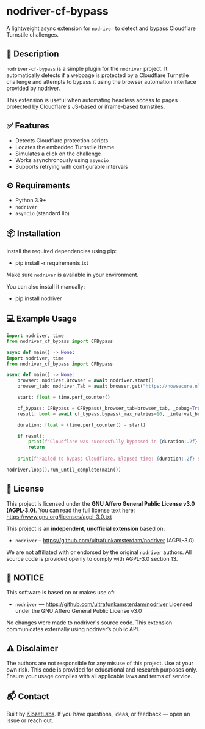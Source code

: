 # nodriver-cf-bypass

A lightweight async extension for `nodriver` to detect and bypass Cloudflare Turnstile challenges.


## 🚀 Description

`nodriver-cf-bypass` is a simple plugin for the `nodriver` project.
It automatically detects if a webpage is protected by a Cloudflare Turnstile challenge and attempts to bypass it using the browser automation interface provided by nodriver.

This extension is useful when automating headless access to pages protected by Cloudflare's JS-based or iframe-based turnstiles.


## ✅ Features

- Detects Cloudflare protection scripts
- Locates the embedded Turnstile iframe
- Simulates a click on the challenge
- Works asynchronously using `asyncio`
- Supports retrying with configurable intervals


## ⚙️ Requirements

- Python 3.9+
- `nodriver`
- `asyncio` (standard lib)


## 📦 Installation

Install the required dependencies using pip:
- pip install -r requirements.txt

Make sure `nodriver` is available in your environment.  

You can also install it manually:
- pip install nodriver


## 💻 Example Usage

```python
import nodriver, time
from nodriver_cf_bypass import CFBypass

async def main() -> None:
import nodriver, time
from nodriver_cf_bypass import CFBypass

async def main() -> None:
    browser: nodriver.Browser = await nodriver.start()
    browser_tab: nodriver.Tab = await browser.get("https://nowsecure.nl")

    start: float = time.perf_counter()

    cf_bypass: CFBypass = CFBypass(_browser_tab=browser_tab, _debug=True)
    result: bool = await cf_bypass.bypass(_max_retries=10, _interval_between_retries=1, _reload_page_after_n_retries=0)

    duration: float = (time.perf_counter() - start)

    if result:
        print(f"Cloudflare was successfully bypassed in {duration:.2f} seconds.")
        return
    
    print(f"Failed to bypass Cloudflare. Elapsed time: {duration:.2f} seconds.")

nodriver.loop().run_until_complete(main())
```


## 📄 License

This project is licensed under the **GNU Affero General Public License v3.0 (AGPL-3.0)**.
You can read the full license text here: https://www.gnu.org/licenses/agpl-3.0.txt

This project is an **independent, unofficial extension** based on:
- `nodriver` – https://github.com/ultrafunkamsterdam/nodriver (AGPL-3.0)

We are not affiliated with or endorsed by the original `nodriver` authors.
All source code is provided openly to comply with AGPL-3.0 section 13.


## 📝 NOTICE

This software is based on or makes use of:

- `nodriver` — https://github.com/ultrafunkamsterdam/nodriver
  Licensed under the GNU Affero General Public License v3.0

No changes were made to nodriver's source code.
This extension communicates externally using nodriver’s public API.

## ⚠️ Disclaimer

The authors are not responsible for any misuse of this project. Use at your own risk. This code is provided for educational and research purposes only. Ensure your usage complies with all applicable laws and terms of service.


## 📬 Contact

Built by [KlozetLabs](https://github.com/KlozetLabs).
If you have questions, ideas, or feedback — open an issue or reach out.
